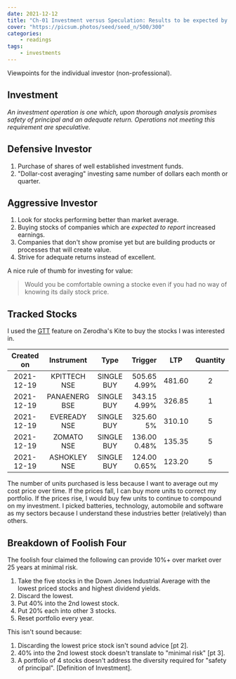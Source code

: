 ```yaml
---
date: 2021-12-12
title: "Ch-01 Investment versus Speculation: Results to be expected by the Intelligent Investor"
cover: "https://picsum.photos/seed/seed_n/500/300"
categories:
    - readings
tags:
    - investments
---
```


Viewpoints for the individual investor (non-professional).

## Investment
_An investment operation is one which, upon thorough analysis promises safety of principal and an adequate return. Operations not meeting this requirement are speculative._

## Defensive Investor

1. Purchase of shares of well established investment funds.
2. "Dollar-cost averaging" investing same number of dollars each month or quarter.

## Aggressive Investor

1. Look for stocks performing better than market average.
2. Buying stocks of companies which are _expected to report_ increased earnings.
3. Companies that don't show promise yet but are building products or processes that will create value.
4. Strive for adequate returns instead of excellent.

A nice rule of thumb for investing for value:

> Would you be comfortable owning a stocke even if you had no way of knowing its daily stock price.


## Tracked Stocks

I used the [GTT](https://support.zerodha.com/category/trading-and-markets/gtt/articles/what-is-the-good-till-triggered-gtt-feature) feature on Zerodha's Kite to buy the stocks I was interested in.

| Created on |   Instrument  |    Type    |      Trigger |   LTP  | Quantity | 
|:----------:|:-------------:|:----------:|-------------:|:------:|:--------:|
| 2021-12-19 | KPITTECH NSE  | SINGLE BUY | 505.65 4.99% | 481.60 | 2        |
| 2021-12-19 | PANAENERG BSE | SINGLE BUY | 343.15 4.99% | 326.85 | 1        |
| 2021-12-19 | EVEREADY NSE  | SINGLE BUY |    325.60 5% | 310.10 | 5        |
| 2021-12-19 | ZOMATO NSE    | SINGLE BUY | 136.00 0.48% | 135.35 | 5        |
| 2021-12-19 | ASHOKLEY NSE  | SINGLE BUY | 124.00 0.65% | 123.20 | 5        |

The number of units purchased is less because I want to average out my cost price over time. If the prices fall, I can buy more units to correct my portfolio. If the prices rise, I would buy few units to continue to compound on my investment. I picked batteries, technology, automobile and software as my sectors because I understand these industries better (relatively) than others.

## Breakdown of Foolish Four

The foolish four claimed the following can provide 10%+ over market over 25 years at minimal risk.

1. Take the five stocks in the Down Jones Industrial Average with the lowest priced stocks and highest dividend yields.
2. Discard the lowest.
3. Put 40% into the 2nd lowest stock.
4. Put 20% each into other 3 stocks.
5. Reset portfolio every year.

This isn't sound because:

1. Discarding the lowest price stock isn't sound advice [pt 2].
2. 40% into the 2nd lowest stock doesn't translate to "minimal risk" [pt 3].
3. A portfolio of 4 stocks doesn't address the diversity required for "safety of principal". [Definition of Investment].
